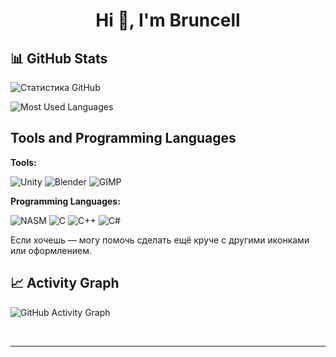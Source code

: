   <h1 align="center">Hi 👋, I'm Bruncell</h1>

<p align="left">
</p>

## 📊 GitHub Stats

![Статистика GitHub](https://github-readme-stats.vercel.app/api?username=Bruncell&show_icons=true&theme=tokyonight)

![Most Used Languages](https://github-readme-stats.vercel.app/api/top-langs/?username=Bruncell&layout=compact&theme=tokyonight)



## Tools and Programming Languages

**Tools:**  

![Unity](https://img.shields.io/badge/-Unity-000000?logo=unity&logoColor=white)  ![Blender](https://img.shields.io/badge/-Blender-F5792A?logo=blender&logoColor=white)  ![GIMP](https://img.shields.io/badge/-GIMP-5C5549?logo=gimp&logoColor=white)  


**Programming Languages:**  

![NASM](https://img.shields.io/badge/-NASM-000000?style=flat&logo=assemblyscript&logoColor=white)  ![C](https://img.shields.io/badge/-C-00599C?logo=c&logoColor=white)  ![C++](https://img.shields.io/badge/-C++-00599C?logo=c%2B%2B&logoColor=white)  ![C#](https://img.shields.io/badge/-C%23-239120?logo=c-sharp&logoColor=white)


Если хочешь — могу помочь сделать ещё круче с другими иконками или оформлением.

## 📈 Activity Graph

![GitHub Activity Graph](https://github-readme-activity-graph.vercel.app/graph?username=Bruncell&theme=tokyo-night)


<br />

----

